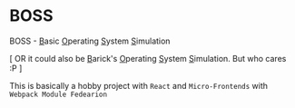 # BOSS
BOSS - <u>B</u>asic <u>O</u>perating <u>S</u>ystem <u>S</u>imulation

[ OR it could also be <u>B</u>arick's <u>O</u>perating <u>S</u>ystem <u>S</u>imulation. But who cares :P ]

This is basically a hobby project with `React` and `Micro-Frontends` with `Webpack Module Fedearion`
